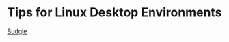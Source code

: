# Tips for Linux Desktop Environments

[Budgie](https://github.com/eam-00/Linux-Notes/blob/main/Desktop-Environments/Budgie.md)

